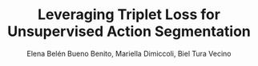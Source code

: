 ---
paperId: 51
author: Elena Belén Bueno Benito, Mariella Dimiccoli, Biel Tura Vecino
publicationauthor: Bueno Benito, E. B. et al.
title: Leveraging Triplet Loss for Unsupervised Action Segmentation
pdf: Elena_Bueno.pdf
poster: Elena_Bueno.png
alt: --
type: Poster
topic: Unsupervised Learning
subtopic: "Video: Action and event understanding"
link: https://research.latinxinai.org/papers/cvpr/2023/pdf/Elena_Bueno.pdf
conference: cvpr
year: 2023
tags: cvpr-2023-ea-pp
location: Vancouver, Canada
---